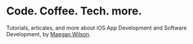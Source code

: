 # Code. Coffee. Tech. more.

Tutorials, articales, and more about iOS App Development and Software Development, by [Maegan Wilson](https://twitter.com/aeganwilson_).
